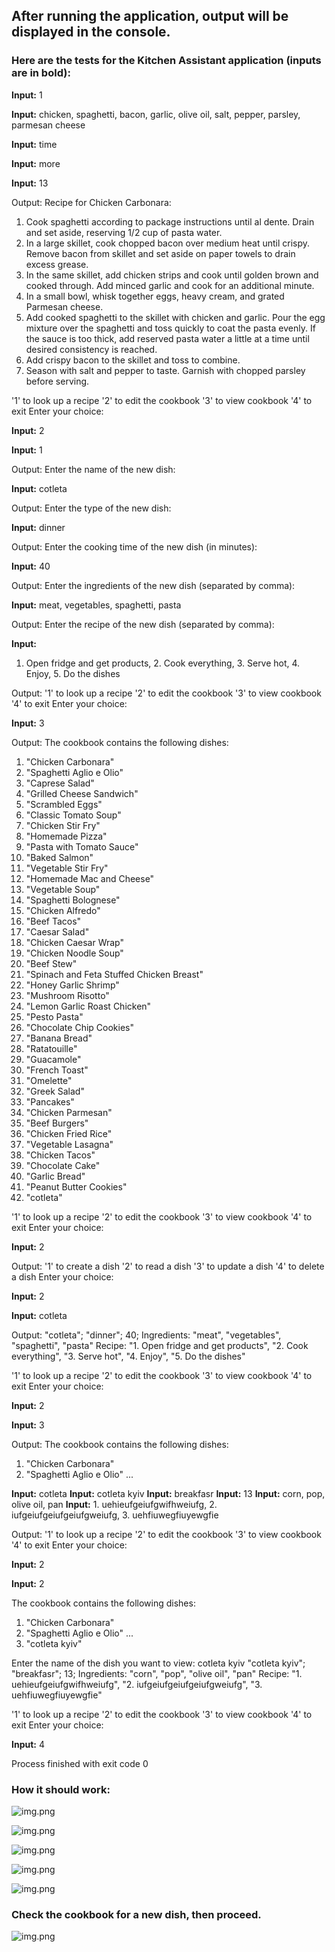 ## After running the application, output will be displayed in the console.

### Here are the tests for the Kitchen Assistant application (inputs are in bold):


**Input:**
1

**Input:**
chicken, spaghetti, bacon, garlic, olive oil, salt, pepper, parsley, parmesan cheese

**Input:**
time

**Input:**
more

**Input:**
13

Output:
Recipe for Chicken Carbonara:
1. Cook spaghetti according to package instructions until al dente. Drain and set aside, reserving 1/2 cup of pasta water.
2. In a large skillet, cook chopped bacon over medium heat until crispy. Remove bacon from skillet and set aside on paper towels to drain excess grease.
3. In the same skillet, add chicken strips and cook until golden brown and cooked through. Add minced garlic and cook for an additional minute.
4. In a small bowl, whisk together eggs, heavy cream, and grated Parmesan cheese.
5. Add cooked spaghetti to the skillet with chicken and garlic. Pour the egg mixture over the spaghetti and toss quickly to coat the pasta evenly. If the sauce is too thick, add reserved pasta water a little at a time until desired consistency is reached.
6. Add crispy bacon to the skillet and toss to combine.
7. Season with salt and pepper to taste. Garnish with chopped parsley before serving.

'1' to look up a recipe
'2' to edit the cookbook
'3' to view cookbook
'4' to exit
Enter your choice:

**Input:**
2

**Input:**
1

Output:
Enter the name of the new dish:

**Input:**
cotleta

Output:
Enter the type of the new dish:

**Input:**
dinner

Output:
Enter the cooking time of the new dish (in minutes):

**Input:** 40

Output:
Enter the ingredients of the new dish (separated by comma):

**Input:**
meat, vegetables, spaghetti, pasta

Output:
Enter the recipe of the new dish (separated by comma):

**Input:**
1. Open fridge and get products, 2. Cook everything, 3. Serve hot, 4. Enjoy, 5. Do the dishes

Output:
'1' to look up a recipe
'2' to edit the cookbook
'3' to view cookbook
'4' to exit
Enter your choice:

**Input:**
3

Output:
The cookbook contains the following dishes:
1. "Chicken Carbonara"
2. "Spaghetti Aglio e Olio"
3. "Caprese Salad"
4. "Grilled Cheese Sandwich"
5. "Scrambled Eggs"
6. "Classic Tomato Soup"
7. "Chicken Stir Fry"
8. "Homemade Pizza"
9. "Pasta with Tomato Sauce"
10. "Baked Salmon"
11. "Vegetable Stir Fry"
12. "Homemade Mac and Cheese"
13. "Vegetable Soup"
14. "Spaghetti Bolognese"
15. "Chicken Alfredo"
16. "Beef Tacos"
17. "Caesar Salad"
18. "Chicken Caesar Wrap"
19. "Chicken Noodle Soup"
20. "Beef Stew"
21. "Spinach and Feta Stuffed Chicken Breast"
22. "Honey Garlic Shrimp"
23. "Mushroom Risotto"
24. "Lemon Garlic Roast Chicken"
25. "Pesto Pasta"
26. "Chocolate Chip Cookies"
27. "Banana Bread"
28. "Ratatouille"
29. "Guacamole"
30. "French Toast"
31. "Omelette"
32. "Greek Salad"
33. "Pancakes"
34. "Chicken Parmesan"
35. "Beef Burgers"
36. "Chicken Fried Rice"
37. "Vegetable Lasagna"
38. "Chicken Tacos"
39. "Chocolate Cake"
40. "Garlic Bread"
41. "Peanut Butter Cookies"
42. "cotleta"

'1' to look up a recipe
'2' to edit the cookbook
'3' to view cookbook
'4' to exit
Enter your choice:

**Input:**
2

Output:
'1' to create a dish
'2' to read a dish
'3' to update a dish
'4' to delete a dish
Enter your choice:

**Input:**
2

**Input:**
cotleta

Output:
"cotleta";
"dinner";
40;
Ingredients:
	"meat",
	"vegetables",
	"spaghetti",
	"pasta"
Recipe:
	"1. Open fridge and get products",
	"2. Cook everything",
	"3. Serve hot",
	"4. Enjoy",
	"5. Do the dishes"

'1' to look up a recipe
'2' to edit the cookbook
'3' to view cookbook
'4' to exit
Enter your choice:

**Input:**
2

**Input:**
3

Output:
The cookbook contains the following dishes:
1. "Chicken Carbonara"
2. "Spaghetti Aglio e Olio"
...

**Input:** cotleta
**Input:** cotleta kyiv
**Input:** breakfasr
**Input:** 13
**Input:** corn, pop, olive oil, pan
**Input:** 1. uehieufgeiufgwifhweiufg, 2. iufgeiufgeiufgeiufgweiufg, 3. uehfiuwegfiuyewgfie

Output:
'1' to look up a recipe
'2' to edit the cookbook
'3' to view cookbook
'4' to exit
Enter your choice:

**Input:**
2

**Input:**
2

The cookbook contains the following dishes:
1. "Chicken Carbonara"
2. "Spaghetti Aglio e Olio"
...
42. "cotleta kyiv"

Enter the name of the dish you want to view: cotleta kyiv
"cotleta kyiv";
"breakfasr";
13;
Ingredients:
	"corn",
	"pop",
	"olive oil",
	"pan"
Recipe:
	"1. uehieufgeiufgwifhweiufg",
	"2. iufgeiufgeiufgeiufgweiufg",
	"3. uehfiuwegfiuyewgfie"

'1' to look up a recipe
'2' to edit the cookbook
'3' to view cookbook
'4' to exit
Enter your choice:

**Input:**
4

Process finished with exit code 0


### How it should work:

![img.png](test_screenshots/img.png)

![img.png](test_screenshots/img2.png)

![img.png](test_screenshots/img3.png)

![img.png](test_screenshots/img4.png)

![img.png](test_screenshots/img5.png)

### Check the cookbook for a new dish, then proceed.

![img.png](test_screenshots/img6.png)